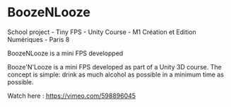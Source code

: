 # BoozeNLooze
School project - Tiny FPS - Unity Course - M1 Création et Edition Numériques - Paris 8

BoozeNLooze is a mini FPS developped 

Booze'N'Looze is a mini FPS developed as part of a Unity 3D course. The concept is simple: drink as much alcohol as possible in a minimum time as possible.

Watch here : https://vimeo.com/598896045
